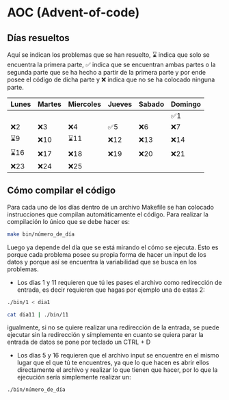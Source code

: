 # AOC (Advent-of-code)
## Días resueltos 
Aquí se indican los problemas que se han resuelto, ⌛ indica que solo se encuentra la primera parte, ✅ indica que se encuentran ambas partes o la segunda parte que se ha hecho a partir de la primera parte y por ende posee el código de dicha parte y ❌ indica que no se ha colocado ninguna parte.

|Lunes|Martes|Miercoles|Jueves|Sabado|Domingo|
|-----|------|---------|------|------|-------|
||||||✅1|
|❌2|❌3|❌4|✅5|❌6|❌7|❌8|
|⌛9|❌10|⌛11|❌12|❌13|❌14|❌15|
|⌛16|❌17|❌18|❌19|❌20|❌21|❌22|
|❌23|❌24|❌25|||||

## Cómo compilar el código
Para cada uno de los días dentro de un archivo Makefile se han colocado instrucciones que compilan automáticamente el código. Para realizar la compilación lo único que se debe hacer es:
``` bash
make bin/número_de_día
```
Luego ya depende del día que se está mirando el cómo se ejecuta. Esto es porque cada problema posee su propia forma de hacer un input de los datos y porque así se encuentra la variabilidad que se busca en los problemas.
- Los días 1 y 11 requieren que tú les pases el archivo como redirección de entrada, es decir requieren que hagas por ejemplo una de estas 2:
``` bash
./bin/1 < dia1
```
``` bash
cat dia11 | ./bin/11
```
igualmente, si no se quiere realizar una redirección de la entrada, se puede ejecutar sin la redirección y símplemente en cuanto se quiera parar la entrada de datos se pone por teclado un CTRL + D
- Los días 5 y 16 requieren que el archivo input se encuentre en el mismo lugar que el que tú te encuentres, ya que lo que hacen es abrir ellos directamente el archivo y realizar lo que tienen que hacer, por lo que la ejecución sería simplemente realizar un:
``` bash
./bin/número_de_día
```
